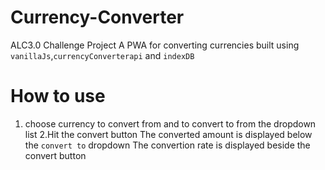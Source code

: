 # Currency-Converter

ALC3.0 Challenge Project
A PWA for converting currencies built using `vanillaJs`,`currencyConverterapi` and `indexDB`
# How to use
1. choose currency to convert from and to convert to from the dropdown list
2.Hit the convert button 
 The converted amount is displayed below the `convert to` dropdown
 The convertion rate is displayed beside the convert button
